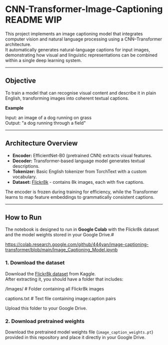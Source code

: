 # CNN-Transformer-Image-Captioning   README WIP

This project implements an image captioning model that integrates computer vision and natural language processing using a CNN–Transformer architecture.  
It automatically generates natural-language captions for input images, demonstrating how visual and linguistic representations can be combined within a single deep learning system.

---

## Objective
To train a model that can recognise visual content and describe it in plain English, transforming images into coherent textual captions.

**Example**

Input: an image of a dog running on grass  
Output: "a dog running through a field"

---

## Architecture Overview
- **Encoder:** EfficientNet-B0 (pretrained CNN) extracts visual features.  
- **Decoder:** Transformer-based language model generates textual descriptions.  
- **Tokenizer:** Basic English tokenizer from TorchText with a custom vocabulary.  
- **Dataset:** [Flickr8k](https://www.kaggle.com/datasets/adityajn105/flickr8k) - contains 8k images, each with five captions.

The encoder is frozen during training for efficiency, while the Transformer learns to map feature embeddings to grammatically consistent captions.

---

## How to Run

The notebook is designed to run in **Google Colab** with the Flickr8k dataset and the model weights stored in your Google Drive.#

https://colab.research.google.com/github/444yan/image-captioning-transformer/blob/main/Image_Captioning_Model.ipynb

### 1. Download the dataset
Download the [Flickr8k dataset](https://www.kaggle.com/datasets/adityajn105/flickr8k) from Kaggle.  
After extracting it, you should have a folder that includes:

/Images/ # Folder containing all Flickr8k images

captions.txt # Text file containing image:caption pairs

Upload this folder to your Google Drive.  

### 2. Download pretrained weights
Download the pretrained model weights file (`image_caption_weights.pt`) provided in this repository and place it directly in your Google Drive.
